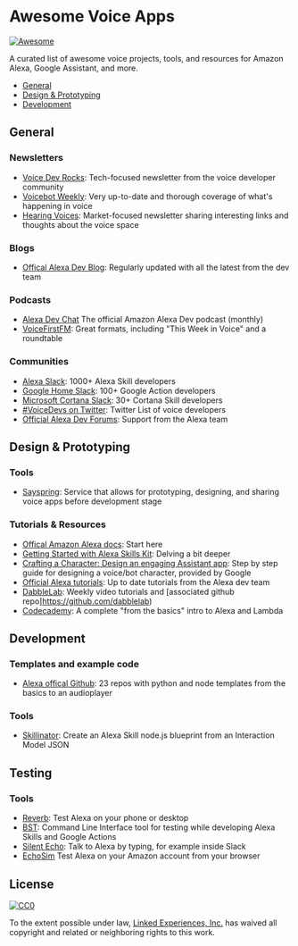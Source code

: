 # Awesome Voice Apps
[![Awesome](https://cdn.rawgit.com/sindresorhus/awesome/d7305f38d29fed78fa85652e3a63e154dd8e8829/media/badge.svg)](https://github.com/sindresorhus/awesome)


A curated list of awesome voice projects, tools, and resources for Amazon Alexa, Google Assistant, and more.

* [General](#general)
* [Design & Prototyping](#design--prototyping)
* [Development](#development)


## General

### Newsletters

* [Voice Dev Rocks](https://voicedev.rocks/): Tech-focused newsletter from the voice developer community
* [Voicebot Weekly](https://www.voicebot.ai/subscribe/): Very up-to-date and thorough coverage of what's happening in voice
* [Hearing Voices](https://www.getrevue.co/profile/hearingvoices): Market-focused newsletter sharing interesting links and thoughts about the voice space

### Blogs

* [Offical Alexa Dev Blog](https://developer.amazon.com/blogs/alexa/): Regularly updated with all the latest from the dev team


### Podcasts

* [Alexa Dev Chat](https://developer.amazon.com/alexa-skills-kit/developer-podcast) The official Amazon Alexa Dev podcast (monthly)
* [VoiceFirstFM](https://www.voicefirst.fm/): Great formats, including "This Week in Voice" and a roundtable

### Communities

* [Alexa Slack](http://www.alexaslack.com/): 1000+ Alexa Skill developers
* [Google Home Slack](http://googleslack.com/): 100+ Google Action developers
* [Microsoft Cortana Slack](http://bit.ly/2qRqHMw): 30+ Cortana Skill developers
* [#VoiceDevs on Twitter](https://twitter.com/jovotech/lists/voicedevs): Twitter List of voice developers
* [Official Alexa Dev Forums](https://forums.developer.amazon.com/spaces/165/index.html): Support from the Alexa team


## Design & Prototyping

### Tools

* [Sayspring](https://www.sayspring.com/): Service that allows for prototyping, designing, and sharing voice apps before development stage


### Tutorials & Resources

* [Offical Amazon Alexa docs](https://developer.amazon.com/documentation): Start here
* [Getting Started with Alexa Skills Kit](https://developer.amazon.com/public/solutions/alexa/alexa-skills-kit/getting-started-guide): Delving a bit deeper
* [Crafting a Character: Design an engaging Assistant app](https://codelabs.developers.google.com/codelabs/conversation-design): Step by step guide for designing a voice/bot character, provided by Google
* [Official Alexa tutorials](https://developer.amazon.com/alexa-skills-kit/tutorials): Up to date tutorials from the Alexa dev team
* [DabbleLab](https://www.youtube.com/channel/UCfY-LopSxGekh9LruXLjffg/videos): Weekly video tutorials and [associated github repo]https://github.com/dabblelab)
* [Codecademy](https://www.codecademy.com/learn/learn-alexa-skills-kit): A complete "from the basics" intro to Alexa and Lambda


## Development

### Templates and example code

* [Alexa offical Github](https://github.com/alexa): 23 repos with python and node templates from the basics to an audioplayer

### Tools
* [Skillinator](https://skillinator.io/): Create an Alexa Skill node.js blueprint from an Interaction Model JSON


## Testing

### Tools

* [Reverb](https://reverb.ai/): Test Alexa on your phone or desktop
* [BST](https://bespoken.tools/bst): Command Line Interface tool for testing while developing Alexa Skills and Google Actions
* [Silent Echo](https://silentecho.bespoken.io/): Talk to Alexa by typing, for example inside Slack
* [EchoSim](https://echosim.io/) Test Alexa on your Amazon account from your browser


## License

[![CC0](http://mirrors.creativecommons.org/presskit/buttons/88x31/svg/cc-zero.svg)](https://creativecommons.org/publicdomain/zero/1.0/)

To the extent possible under law, [Linked Experiences, Inc.](https://www.jovo.tech) has waived all copyright and related or neighboring rights to this work.
